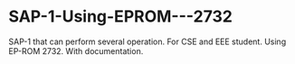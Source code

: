 # SAP-1-Using-EPROM---2732
SAP-1 that can perform several operation. For CSE and EEE student. Using EP-ROM 2732. With documentation. 
